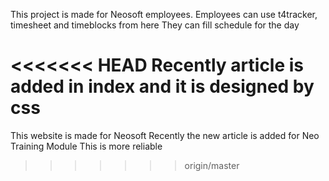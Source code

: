 This project is made for Neosoft employees.
Employees can use t4tracker, timesheet and timeblocks from here
They can fill schedule for the day

<<<<<<< HEAD
Recently article is added in index and it is designed by css
=======
This website is made for Neosoft
Recently the new article is added for Neo Training Module
This is more reliable
>>>>>>> origin/master
